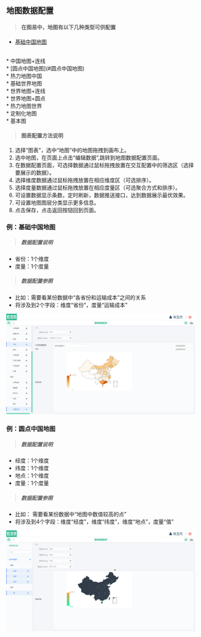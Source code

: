 
## 地图数据配置

>#### 在图易中，地图有以下几种类型可供配置

* [基础中国地图](#基础中国地图)
</br>
* 中国地图+连线
</br>
* [圆点中国地图](#圆点中国地图)
</br>
* 热力地图中国
</br>
* 基础世界地图
</br>
* 世界地图+连线
</br>
* 世界地图+圆点
</br>
* 热力地图世界
</br>
* 定制化地图
</br>
* 基本图

>#### 图表配置方法说明

1.    选择“图表”，选中“地图”中的地图拖拽到画布上。
2.    选中地图，在页面上点击“编辑数据”,跳转到地图数据配置页面。
3.    在数据配置页面，可选择数据通过鼠标拖拽放置在交互配置中的筛选区（选择要展示的数据）。
4.    选择维度数据通过鼠标拖拽放置在相应维度区（可选排序）。
5.    选择度量数据通过鼠标拖拽放置在相应度量区（可选聚合方式和排序）。
6.    可设置数据显示条数，定时刷新，数据推送接口，达到数据展示最优效果。
7.    可设置地图图层分类显示更多信息。
8.    点击保存，点击返回按钮回到页面。



### <span id="基础中国地图">例：基础中国地图 </span>

>##### 数据配置说明

 * 省份：1个维度
 * 度量：1个度量

>##### 数据配置参照

 * 比如：需要看某份数据中“各省份和运输成本”之间的关系
 * 将涉及到2个字段：维度“省份”，度量“运输成本”

![](/assets/charts/charts_jczgdt.jpg)




### <span id="圆点中国地图">例：圆点中国地图 </span>

>##### 数据配置说明

 * 经度：1个维度
 * 纬度：1个维度
 * 地点：1个维度
 * 度量：1个度量

>##### 数据配置参照

 * 比如： 需要看某份数据中“地图中数值较高的点”
 * 将涉及到4个字段：维度“经度”，维度“纬度”，维度“地点”，度量“值”

![](/assets/charts/charts_ydzgdt.jpg)
